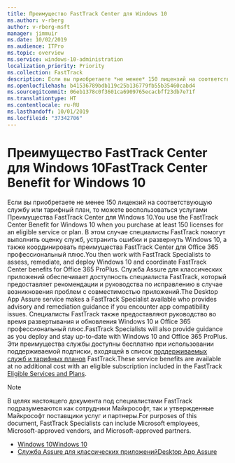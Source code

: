 ```yaml
---
title: Преимущество FastTrack Center для Windows 10
ms.author: v-rberg
author: v-rberg-msft
manager: jimmuir
ms.date: 10/02/2019
ms.audience: ITPro
ms.topic: overview
ms.service: windows-10-administration
localization_priority: Priority
ms.collection: FastTrack
description: Если вы приобретаете *не менее* 150 лицензий на соответствующую службу или тарифный план, то можете воспользоваться услугами Преимущество FastTrack Center для Windows 10.
ms.openlocfilehash: b41536789bdb119c25b136779fb55b35460cabd4
ms.sourcegitcommit: 06eb1378c0f3601ca6909765ecacbff23db7e71f
ms.translationtype: HT
ms.contentlocale: ru-RU
ms.lasthandoff: 10/01/2019
ms.locfileid: "37342706"
---
```

# <a name="fasttrack-center-benefit-for-windows-10"></a><span data-ttu-id="489e4-103">Преимущество FastTrack Center для Windows 10</span><span class="sxs-lookup"><span data-stu-id="489e4-103">FastTrack Center Benefit for Windows 10</span></span>

<span data-ttu-id="489e4-104">Если вы приобретаете не менее 150 лицензий на соответствующую службу или тарифный план, то можете воспользоваться услугами Преимущества FastTrack Center для Windows 10.</span><span class="sxs-lookup"><span data-stu-id="489e4-104">You use the FastTrack Center Benefit for Windows 10 when you purchase  at least  150 licenses for an eligible service or plan.</span></span> <span data-ttu-id="489e4-105">В этом случае специалисты FastTrack помогут выполнить оценку служб, устранить ошибки и развернуть Windows 10, а также координировать преимущества FastTrack Center для Office 365 профессиональный плюс.</span><span class="sxs-lookup"><span data-stu-id="489e4-105">You then work with FastTrack Specialists to assess, remediate, and deploy Windows 10 and coordinate FastTrack Center benefits for Office 365 ProPlus.</span></span> <span data-ttu-id="489e4-106">Служба Assure для классических приложений обеспечивает доступность специалиста FastTrack, который предоставляет рекомендации и руководства по исправлению в случае возникновения проблем с совместимостью приложений.</span><span class="sxs-lookup"><span data-stu-id="489e4-106">The Desktop App Assure service makes a FastTrack Specialist available who provides advisory and remediation guidance if you encounter app compatibility issues.</span></span>  <span data-ttu-id="489e4-107">Специалисты FastTrack также предоставляют руководство во время развертывания и обновления Windows 10 и Office 365 профессиональный плюс.</span><span class="sxs-lookup"><span data-stu-id="489e4-107">FastTrack Specialists will also provide guidance as you deploy and stay up-to-date with Windows 10 and Office 365 ProPlus.</span></span> <span data-ttu-id="489e4-108">Эти преимущества службы доступны бесплатно при использовании поддерживаемой подписки, входящей в список [поддерживаемых служб и тарифных планов](M365-eligible-services-and-plans.md) FastTrack.</span><span class="sxs-lookup"><span data-stu-id="489e4-108">These service benefits are available at no additional cost with an eligible subscription included in the FastTrack [Eligible Services and Plans](M365-eligible-services-and-plans.md).</span></span>
  
> [!NOTE]
> <span data-ttu-id="489e4-109">В целях настоящего документа под специалистами FastTrack подразумеваются как сотрудники Майкрософт, так и утвержденные Майкрософт поставщики услуг и партнеры.</span><span class="sxs-lookup"><span data-stu-id="489e4-109">For purposes of this document, FastTrack Specialists can include Microsoft employees, Microsoft-approved vendors, and Microsoft-approved partners.</span></span> 
    
- [<span data-ttu-id="489e4-110">Windows 10</span><span class="sxs-lookup"><span data-stu-id="489e4-110">Windows 10</span></span>](Win-10-windows-10.md)
- [<span data-ttu-id="489e4-111">Служба Assure для классических приложений</span><span class="sxs-lookup"><span data-stu-id="489e4-111">Desktop App Assure</span></span>](Win-10-desktop-app-assure.md)
  

  

 